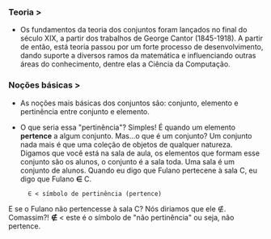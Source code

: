 ### Teoria >

  * Os fundamentos da teoria dos conjuntos foram lançados no final do século XIX, a partir dos trabalhos de George Cantor (1845-1918).
  A partir de então, está teoria passou por um forte processo de desenvolvimento, dando suporte a diversos ramos da matemática e influenciando
  outras áreas do conhecimento, dentre elas a Ciência da Computação.

### Noções básicas >

   * As noções mais básicas dos conjuntos são: conjunto, elemento e pertinência entre conjunto e elemento.
 
- O que seria essa "pertinência"? Simples! É quando um elemento <b>pertence</b> a algum conjunto. Mas...o que é um conjunto? Um conjunto nada mais é que uma coleção de objetos de qualquer natureza. Digamos que você está na sala de aula, os elementos que formam esse conjunto são os alunos, o conjunto é a sala toda. Uma sala é um conjunto de alunos. Quando eu digo que Fulano pertecene à sala C, eu digo que Fulano **∈** C.
   
        ∈ < símbolo de pertinência (pertence)
     
E se o Fulano não pertencesse à sala C? Nós diriamos que ele ∉. Comassim?! **∉** < este é o símbolo de "não pertinência" ou seja, não pertence.
